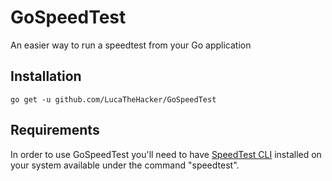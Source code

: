 # GoSpeedTest
An easier way to run a speedtest from your Go application

## Installation
    go get -u github.com/LucaTheHacker/GoSpeedTest
    
## Requirements
In order to use GoSpeedTest you'll need to have [SpeedTest CLI](https://www.speedtest.net/apps/cli) installed on your system available under the command "speedtest".

